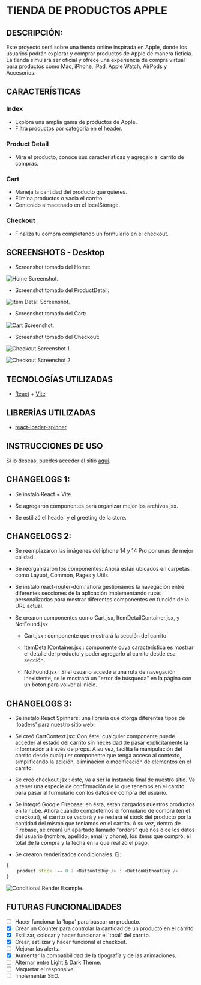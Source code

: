 # TIENDA DE PRODUCTOS APPLE

## DESCRIPCIÓN:
Este proyecto será sobre una tienda online inspirada en Apple, donde los usuarios podrán explorar y comprar productos de Apple de manera ficticia. La tienda simulará ser oficial y ofrece una experiencia de compra virtual para productos como Mac, iPhone, iPad, Apple Watch, AirPods y Accesorios.

## CARACTERÍSTICAS
### Index
+   Explora una amplia gama de productos de Apple.
+   Filtra productos por categoría en el header.
### Product Detail
+   Mira el producto, conoce sus características y agregalo al carrito de compras.
### Cart
+   Maneja la cantidad del producto que quieres.
+   Elimina productos o vacia el carrito.
+   Contenido almacenado en el localStorage.
### Checkout
+   Finaliza tu compra completando un formulario en el checkout.

## SCREENSHOTS - Desktop
+   Screenshot tomado del Home:

![Home Screenshot.](src/assets/images/screens/screen_home-page.png)

+   Screenshot tomado del ProductDetail:

![Item Detail Screenshot.](src/assets/images/screens/screen_itemDetail-page.png)

+   Screenshot tomado del Cart:

![Cart Screenshot.](src/assets/images/screens/screen_cart-page.png)

+   Screenshot tomado del Checkout:

![Checkout Screenshot 1.](src/assets/images/screens/screen_checkout-page-1.png)

![Checkout Screenshot 2.](src/assets/images/screens/screen_checkout-page-2.png)

## TECNOLOGÍAS UTILIZADAS
+ [React](https://es.react.dev/) + [Vite](https://vitejs.dev/)

## LIBRERÍAS UTILIZADAS
+ [react-loader-spinner](https://mhnpd.github.io/react-loader-spinner/)

## INSTRUCCIONES DE USO
Si lo deseas, puedes acceder al sitio [aquí]().

## CHANGELOGS 1:
+   Se instaló React + Vite.

+   Se agregaron componentes para organizar mejor los archivos jsx.

+   Se estilizó el header y el greeting de la store.

## CHANGELOGS 2:
+   Se reemplazaron las imágenes del iphone 14 y 14 Pro por unas de mejor calidad.

+   Se reorganizaron los componentes: Ahora están ubicados en carpetas como Layuot, Common, Pages y Utils.

+   Se instaló react-router-dom: ahora gestionamos la navegación entre diferentes secciones de la aplicación implementando rutas personalizadas para mostrar diferentes componentes en función de la URL actual.

+   Se crearon componentes como Cart.jsx, ItemDetailContainer.jsx, y NotFound.jsx
    *   Cart.jsx : componente que mostrará la sección del carrito.

    *   ItemDetailContainer.jsx : componente cuya característica es mostrar el detalle del producto y poder agregarlo al carrito desde esa sección.

    *   NotFound.jsx : Si el usuario accede a una ruta de navegación inexistente, se le mostrará un "error de búsqueda" en la página con un boton para volver al inicio.

## CHANGELOGS 3:
+   Se instaló React Spinners: una librería que otorga diferentes tipos de 'loaders' para nuestro sitio web.

+   Se creó CartContext.jsx: Con éste, cualquier componente puede acceder al estado del carrito sin necesidad de pasar explícitamente la información a través de props. A su vez, facilita la manipulación del carrito desde cualquier componente que tenga acceso al contexto, simplificando la adición, eliminación o modificación de elementos en el carrito.

+   Se creó checkout.jsx : éste, va a ser la instancia final de nuestro sitio. Va a tener una especie de confirmación de lo que tenemos en el carrito para pasar al furmulario con los datos de compra del usuario.

+   Se integró Google Firebase: en ésta, están cargados nuestros productos en la nube. Ahora cuando completemos el formulario de compra (en el checkout), el carrito se vaciará y se restará el stock del producto por la cantidad del mismo que teniamos en el carrito.
A su vez, dentro de Firebase, se creará un apartado llamado "orders" que nos dice los datos del usuario (nombre, apellido, email y phone), los items que compró, el total de la compra y la fecha en la que realizó el pago.

+   Se crearon renderizados condicionales. Ej:

```Javascript JSX
{
    product.stock !== 0 ? <ButtonToBuy /> : <ButtonWithoutBuy />
}
```

![Conditional Render Example.](src/assets/images/screens/screen_conditional-render-example.png)

## FUTURAS FUNCIONALIDADES
* [ ]  Hacer funcionar la 'lupa' para buscar un producto.
* [x]  Crear un Counter para controlar la cantidad de un producto en el carrito.
* [x]  Estilizar, colocar y hacer funcionar el 'total' del carrito.
* [x]  Crear, estilizar y hacer funcional el checkout.
* [ ]  Mejorar las alerts.
* [x]  Aumentar la compatibilidad de la tipografía y de las animaciones.
* [ ]  Alternar entre Light & Dark Theme.
* [ ]  Maquetar el responsive.
* [ ]  Implementar SEO.